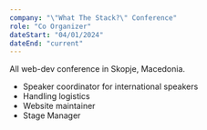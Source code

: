 ```yaml
---
company: "\"What The Stack?\" Conference"
role: "Co Organizer"
dateStart: "04/01/2024"
dateEnd: "current"
---
```

All web-dev conference in Skopje, Macedonia.

- Speaker coordinator for international speakers
- Handling logistics
- Website maintainer
- Stage Manager